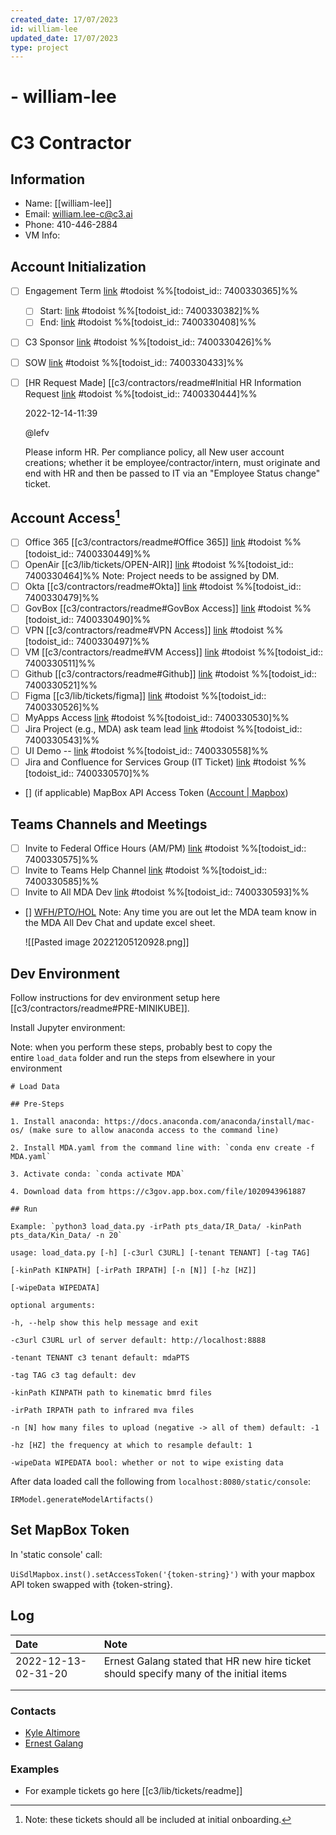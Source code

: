 ```yaml
---
created_date: 17/07/2023
id: william-lee
updated_date: 17/07/2023
type: project
---
```


#  - william-lee

# C3 Contractor

## Information

- Name: [[william-lee]] 
- Email: william.lee-c@c3.ai
- Phone: 410-446-2884
- VM Info:

## Account Initialization

- [ ] Engagement Term [link](https://todoist.com/showTask?id=7400330365) #todoist %%[todoist_id:: 7400330365]%%
	- [ ] Start: [link](https://todoist.com/showTask?id=7400330382) #todoist %%[todoist_id:: 7400330382]%%
	- [ ] End: [link](https://todoist.com/showTask?id=7400330408) #todoist %%[todoist_id:: 7400330408]%%
- [ ] C3 Sponsor [link](https://todoist.com/showTask?id=7400330426) #todoist %%[todoist_id:: 7400330426]%%
- [ ] SOW [link](https://todoist.com/showTask?id=7400330433) #todoist %%[todoist_id:: 7400330433]%%
- [ ] [HR Request Made] [[c3/contractors/readme#Initial HR Information Request [link](https://todoist.com/showTask?id=7400330444) #todoist %%[todoist_id:: 7400330444]%%

	2022-12-14-11:39

	@lefv

	 Please inform HR. Per compliance policy, all New user account creations; whether it be employee/contractor/intern, must originate and end with HR and then be passed to IT via an "Employee Status change" ticket. 

## Account Access[^1]

- [ ] Office 365 [[c3/contractors/readme#Office 365]] [link](https://todoist.com/showTask?id=7400330449) #todoist %%[todoist_id:: 7400330449]%%
- [ ] OpenAir [[c3/lib/tickets/OPEN-AIR]] [link](https://todoist.com/showTask?id=7400330464) #todoist %%[todoist_id:: 7400330464]%%
	  Note: Project needs to be assigned by DM.
- [ ] Okta [[c3/contractors/readme#Okta]] [link](https://todoist.com/showTask?id=7400330479) #todoist %%[todoist_id:: 7400330479]%%
- [ ] GovBox [[c3/contractors/readme#GovBox Access]] [link](https://todoist.com/showTask?id=7400330490) #todoist %%[todoist_id:: 7400330490]%%
- [ ] VPN [[c3/contractors/readme#VPN Access]] [link](https://todoist.com/showTask?id=7400330497) #todoist %%[todoist_id:: 7400330497]%%
- [ ] VM [[c3/contractors/readme#VM Access]] [link](https://todoist.com/showTask?id=7400330511) #todoist %%[todoist_id:: 7400330511]%%
- [ ] Github [[c3/contractors/readme#Github]] [link](https://todoist.com/showTask?id=7400330521) #todoist %%[todoist_id:: 7400330521]%%
- [ ] Figma [[c3/lib/tickets/figma]] [link](https://todoist.com/showTask?id=7400330526) #todoist %%[todoist_id:: 7400330526]%%
- [ ] MyApps Access [link](https://todoist.com/showTask?id=7400330530) #todoist %%[todoist_id:: 7400330530]%%
- [ ] Jira Project (e.g., MDA) ask team lead [link](https://todoist.com/showTask?id=7400330543) #todoist %%[todoist_id:: 7400330543]%%
- [ ] UI Demo -- [link](https://todoist.com/showTask?id=7400330558) #todoist %%[todoist_id:: 7400330558]%%
- [ ] Jira and Confluence for Services Group (IT Ticket) [link](https://todoist.com/showTask?id=7400330570) #todoist %%[todoist_id:: 7400330570]%%
- [] (if applicable) MapBox API Access Token ([Account | Mapbox](https://account.mapbox.com/))

## Teams Channels and Meetings

- [ ] Invite to Federal Office Hours (AM/PM) [link](https://todoist.com/showTask?id=7400330575) #todoist %%[todoist_id:: 7400330575]%%
- [ ] Invite to Teams Help Channel [link](https://todoist.com/showTask?id=7400330585) #todoist %%[todoist_id:: 7400330585]%%
- [ ] Invite to All MDA Dev [link](https://todoist.com/showTask?id=7400330593) #todoist %%[todoist_id:: 7400330593]%%
- [] [WFH/PTO/HOL](https://teams.microsoft.com/l/channel/19%3Aeb84cd356b334a839277be23c01160d0%40thread.tacv2/tab%3A%3A56aa2f9a-a303-43b9-bbfc-61fa87bd729a?groupId=9de28af1-2fe1-406b-ae90-6aec0df8337e&tenantId=53ad779a-93e7-485c-ba20-ac8290d7252b&allowXTenantAccess=false "https://teams.microsoft.com/l/channel/19%3Aeb84cd356b334a839277be23c01160d0%40thread.tacv2/tab%3A%3A56aa2f9a-a303-43b9-bbfc-61fa87bd729a?groupId=9de28af1-2fe1-406b-ae90-6aec0df8337e&tenantId=53ad779a-93e7-485c-ba20-ac8290d7252b&allowXTenantAccess=false")
	Note: Any time you are out let the MDA team know in the MDA All Dev Chat and update excel sheet.

	![[Pasted image 20221205120928.png]]

## Dev Environment

Follow instructions for dev environment setup here [[c3/contractors/readme#PRE-MINIKUBE]].

Install Jupyter environment:

Note: when you perform these steps, probably best to copy the entire `load_data` folder and run the steps from elsewhere in your environment

```
# Load Data

## Pre-Steps

1. Install anaconda: https://docs.anaconda.com/anaconda/install/mac-os/ (make sure to allow anaconda access to the command line)

2. Install MDA.yaml from the command line with: `conda env create -f MDA.yaml`

3. Activate conda: `conda activate MDA`

4. Download data from https://c3gov.app.box.com/file/1020943961887

## Run

Example: `python3 load_data.py -irPath pts_data/IR_Data/ -kinPath pts_data/Kin_Data/ -n 20`

usage: load_data.py [-h] [-c3url C3URL] [-tenant TENANT] [-tag TAG]

[-kinPath KINPATH] [-irPath IRPATH] [-n [N]] [-hz [HZ]]

[-wipeData WIPEDATA]

optional arguments:

-h, --help show this help message and exit

-c3url C3URL url of server default: http://localhost:8888

-tenant TENANT c3 tenant default: mdaPTS

-tag TAG c3 tag default: dev

-kinPath KINPATH path to kinematic bmrd files

-irPath IRPATH path to infrared mva files

-n [N] how many files to upload (negative -> all of them) default: -1

-hz [HZ] the frequency at which to resample default: 1

-wipeData WIPEDATA bool: whether or not to wipe existing data
```

After data loaded call the following from `localhost:8080/static/console`:

`IRModel.generateModelArtifacts()`

## Set MapBox Token

In 'static console' call:

`UiSdlMapbox.inst().setAccessToken('{token-string}')` with your mapbox API token swapped with {token-string}.

## Log

| Date                | Note                                                                                  |
|:------------------- |:------------------------------------------------------------------------------------- |
| 2022-12-13-02-31-20 | Ernest Galang stated that HR new hire ticket should specify many of the initial items |
|                     |                                                                                       |
|                     |                                                                                       |

### Contacts

- [Kyle Altimore](mailto:kyle.altimore@c3.ai)
- [Ernest Galang](ernest.galang@c3.ai)

### Examples

- For example tickets go here [[c3/lib/tickets/readme]]

[^1]: Note: these tickets should all be included at initial onboarding.
